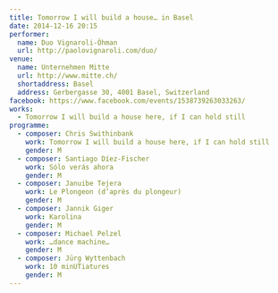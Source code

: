 ```yaml
---
title: Tomorrow I will build a house… in Basel
date: 2014-12-16 20:15
performer:
  name: Duo Vignaroli-Öhman
  url: http://paolovignaroli.com/duo/
venue:
  name: Unternehmen Mitte
  url: http://www.mitte.ch/
  shortaddress: Basel
  address: Gerbergasse 30, 4001 Basel, Switzerland
facebook: https://www.facebook.com/events/1538739263033263/
works:
  - Tomorrow I will build a house here, if I can hold still
programme:
  - composer: Chris Swithinbank
    work: Tomorrow I will build a house here, if I can hold still
    gender: M
  - composer: Santiago Díez-Fischer
    work: Sólo verás ahora
    gender: M
  - composer: Januibe Tejera
    work: Le Plongeon (d’après du plongeur)
    gender: M
  - composer: Jannik Giger
    work: Karolina
    gender: M
  - composer: Michael Pelzel
    work: …dance machine…
    gender: M
  - composer: Jürg Wyttenbach
    work: 10 minUTiatures
    gender: M
---
```

